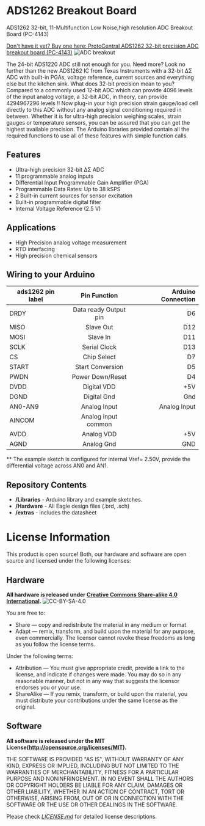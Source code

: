 ADS1262 Breakout Board
=======================

ADS1262 32-bit, 11-Multifunction Low Noise,high resolution ADC Breakout Board (PC-4143)

[Don't have it yet? Buy one here: ProtoCentral ADS1262 32-bit precision ADC breakout board (PC-4143)](https://protocentral.com/product/protocentral-ads1262-32-bit-precision-adc-breakout-board/)
![ADC breakout](https://github.com/Protocentral/ProtoCentral_ads1262/blob/master/extras/ADS1262.jpg?raw=true)

The 24-bit ADS1220 ADC still not enough for you. Need more? Look no further than the new ADS1262 IC from Texas Instruments with a 32-bit ΔΣ ADC with built-in PGAs, voltage reference, current sources and everything else but the kitchen sink.
What does 32-bit precision mean to you? Compared to a commonly used 12-bit ADC which can provide 4096 levels of the input analog voltage, a 32-bit ADC, in theory, can provide 4294967296 levels !!
Now plug-in your high precision strain gauge/load cell directly to this ADC without any analog signal conditioning required in between. Whether it is for ultra-high precision weighing scales, strain gauges or temperature sensors, you can be assured that you can get the highest available precision.
The Arduino libraries provided contain all the required functions to use all of these features with simple function calls.

Features
---------
* Ultra-high precision 32-bit ΔΣ ADC
* 11 programmable analog inputs
* Differential Input Programmable Gain Amplifier (PGA)
* Programmable Data Rates: Up to 38 kSPS
* 2 Built-in current sources for sensor excitation
* Built-in programmable digital filter
* Internal Voltage Reference (2.5 V)

Applications
-------------
* High Precision analog voltage measurement
* RTD interfacing
* High precision chemical sensors

Wiring to your Arduino
----------------------
|ads1262 pin label| Pin Function         |Arduino Connection|
|-----------------|:--------------------:|-----------------:|
| DRDY            | Data ready Output pin|  D6              |             
| MISO            | Slave Out            |  D12             |
| MOSI            | Slave In             |  D11             |
| SCLK            | Serial Clock         |  D13             |
| CS              | Chip Select          |  D7              |
| START           | Start Conversion     |  D5              | 
| PWDN            | Power Down/Reset     |  D4              |
| DVDD            | Digital VDD          |  +5V             |
| DGND            | Digital Gnd          |  Gnd             |
| AN0-AN9         | Analog Input         |  Analog Input    |
| AINCOM          | Analog input common  |                  |
| AVDD            | Analog VDD           |  +5V             |
| AGND            | Analog Gnd           |  GND             |
  
  ** The example sketch is configured for internal Vref= 2.50V, provide the differential voltage across AN0 and AN1.
  

Repository Contents
-------------------
* **/Libraries** - Arduino library and example sketches.
* **/Hardware** - All Eagle design files (.brd, .sch)
* **/extras** - includes the datasheet
 
 
License Information
===================

This product is open source! Both, our hardware and software are open source and licensed under the following licenses:

Hardware
---------

**All hardware is released under [Creative Commons Share-alike 4.0 International](http://creativecommons.org/licenses/by-sa/4.0/).**
![CC-BY-SA-4.0](https://i.creativecommons.org/l/by-sa/4.0/88x31.png)

You are free to:

* Share — copy and redistribute the material in any medium or format
* Adapt — remix, transform, and build upon the material for any purpose, even commercially.
The licensor cannot revoke these freedoms as long as you follow the license terms.

Under the following terms:

* Attribution — You must give appropriate credit, provide a link to the license, and indicate if changes were made. You may do so in any reasonable manner, but not in any way that suggests the licensor endorses you or your use.
* ShareAlike — If you remix, transform, or build upon the material, you must distribute your contributions under the same license as the original.

Software
--------

**All software is released under the MIT License(http://opensource.org/licenses/MIT).**

THE SOFTWARE IS PROVIDED "AS IS", WITHOUT WARRANTY OF ANY KIND, EXPRESS OR IMPLIED, INCLUDING BUT NOT LIMITED TO THE WARRANTIES OF MERCHANTABILITY, FITNESS FOR A PARTICULAR PURPOSE AND NONINFRINGEMENT. IN NO EVENT SHALL THE AUTHORS OR COPYRIGHT HOLDERS BE LIABLE FOR ANY CLAIM, DAMAGES OR OTHER LIABILITY, WHETHER IN AN ACTION OF CONTRACT, TORT OR OTHERWISE, ARISING FROM, OUT OF OR IN CONNECTION WITH THE SOFTWARE OR THE USE OR OTHER DEALINGS IN THE SOFTWARE.


Please check [*LICENSE.md*](LICENSE.md) for detailed license descriptions.
